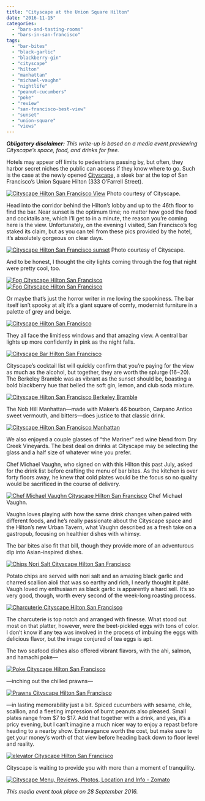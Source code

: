 ```yaml
---
title: "Cityscape at the Union Square Hilton"
date: "2016-11-15"
categories:
  - "bars-and-tasting-rooms"
  - "bars-in-san-francisco"
tags:
  - "bar-bites"
  - "black-garlic"
  - "blackberry-gin"
  - "cityscape"
  - "hilton"
  - "manhattan"
  - "michael-vaughn"
  - "nightlife"
  - "peanut-cucumbers"
  - "poke"
  - "review"
  - "san-francisco-best-view"
  - "sunset"
  - "union-square"
  - "views"
---
```


**_Obligatory disclaimer:_** _This write-up is based on a media event previewing Cityscape’s space, food, and drinks for free._

Hotels may appear off limits to pedestrians passing by, but often, they harbor secret niches the public can access if they know where to go. Such is the case at the newly opened [Cityscape,](http://www3.hilton.com/en/hotels/california/hilton-san-francisco-union-square-SFOFHHH/dining/index.html) a sleek bar at the top of San Francisco’s Union Square Hilton (333 O’Farrell Street).




<div class="caption">

[![Cityscape Hilton San Francisco View](http://s3.amazonaws.com/thegourmez-wpmedia/2016/11/NorthEast-Corner-Cityscape50998-3000px-500x333.jpg)](http://s3.amazonaws.com/thegourmez-wpmedia/2016/11/NorthEast-Corner-Cityscape50998-3000px.jpg) Photo courtesy of Cityscape.</div>


Head into the corridor behind the Hilton’s lobby and up to the 46th floor to find the bar. Near sunset is the optimum time; no matter how good the food and cocktails are, which I’ll get to in a minute, the reason you’re coming here is the view. Unfortunately, on the evening I visited, San Francisco’s fog staked its claim, but as you can tell from these pics provided by the hotel, it’s absolutely gorgeous on clear days.




<div class="caption">

[![Cityscape Hilton San Francisco sunset](http://s3.amazonaws.com/thegourmez-wpmedia/2016/11/Cityscape-NW-Corner-3000px-500x333.jpg)](http://s3.amazonaws.com/thegourmez-wpmedia/2016/11/Cityscape-NW-Corner-3000px.jpg) Photo courtesy of Cityscape.</div>


And to be honest, I thought the city lights coming through the fog that night were pretty cool, too.

[![Fog Cityscape Hilton San Francisco](http://s3.amazonaws.com/thegourmez-wpmedia/2016/11/Cityscape-019-500x333.jpg)](http://s3.amazonaws.com/thegourmez-wpmedia/2016/11/Cityscape-019.jpg) [![Fog Cityscape Hilton San Francisco](http://s3.amazonaws.com/thegourmez-wpmedia/2016/11/Cityscape-020-500x296.jpg)](http://s3.amazonaws.com/thegourmez-wpmedia/2016/11/Cityscape-020.jpg)

Or maybe that’s just the horror writer in me loving the spookiness. The bar itself isn’t spooky at all; it’s a giant square of comfy, modernist furniture in a palette of grey and beige.

[![Cityscape Hilton San Francisco](http://s3.amazonaws.com/thegourmez-wpmedia/2016/11/Cityscape-011-333x500.jpg)](http://s3.amazonaws.com/thegourmez-wpmedia/2016/11/Cityscape-011.jpg)

They all face the limitless windows and that amazing view. A central bar lights up more confidently in pink as the night falls.

[![Cityscape Bar Hilton San Francisco](http://s3.amazonaws.com/thegourmez-wpmedia/2016/11/Cityscape-022-500x266.jpg)](http://s3.amazonaws.com/thegourmez-wpmedia/2016/11/Cityscape-022.jpg)

Cityscape’s cocktail list will quickly confirm that you’re paying for the view as much as the alcohol, but together, they are worth the splurge ($16-$20). The Berkeley Bramble was as vibrant as the sunset should be, boasting a bold blackberry hue that belied the soft gin, lemon, and club soda mixture.

[![Cityscape Hilton San Francisco Berkeley Bramble](http://s3.amazonaws.com/thegourmez-wpmedia/2016/11/Cityscape-013-393x500.jpg)](http://s3.amazonaws.com/thegourmez-wpmedia/2016/11/Cityscape-013.jpg)

The Nob Hill Manhattan—made with Maker’s 46 bourbon, Carpano Antico sweet vermouth, and bitters—does justice to that classic drink.

[![Cityscape Hilton San Francisco Manhattan](http://s3.amazonaws.com/thegourmez-wpmedia/2016/11/Cityscape-014-500x442.jpg)](http://s3.amazonaws.com/thegourmez-wpmedia/2016/11/Cityscape-014.jpg)

We also enjoyed a couple glasses of “the Mariner” red wine blend from Dry Creek Vineyards. The best deal on drinks at Cityscape may be selecting the glass and a half size of whatever wine you prefer.

Chef Michael Vaughn, who signed on with this Hilton this past July, asked for the drink list before crafting the menu of bar bites. As the kitchen is over forty floors away, he knew that cold plates would be the focus so no quality would be sacrificed in the course of delivery.




<div class="caption">

[![Chef Michael Vaughn Cityscape Hilton San Francisco](http://s3.amazonaws.com/thegourmez-wpmedia/2016/11/Cityscape-018-324x500.jpg)](http://s3.amazonaws.com/thegourmez-wpmedia/2016/11/Cityscape-018.jpg) Chef Michael Vaughn.</div>


Vaughn loves playing with how the same drink changes when paired with different foods, and he’s really passionate about the Cityscape space and the Hilton’s new Urban Tavern, what Vaughn described as a fresh take on a gastropub, focusing on healthier dishes with whimsy.

The bar bites also fit that bill, though they provide more of an adventurous dip into Asian-inspired dishes.

[![Chips Nori Salt Cityscape Hilton San Francisco](http://s3.amazonaws.com/thegourmez-wpmedia/2016/11/Cityscape-005-500x386.jpg)](http://s3.amazonaws.com/thegourmez-wpmedia/2016/11/Cityscape-005.jpg)

Potato chips are served with nori salt and an amazing black garlic and charred scallion aioli that was so earthy and rich, I nearly thought it pâté. Vaugh loved my enthusiasm as black garlic is apparently a hard sell. It’s so very good, though, worth every second of the week-long roasting process.

[![Charcuterie Cityscape Hilton San Francisco](http://s3.amazonaws.com/thegourmez-wpmedia/2016/11/Cityscape-008-352x500.jpg)](http://s3.amazonaws.com/thegourmez-wpmedia/2016/11/Cityscape-008.jpg)

The charcuterie is top notch and arranged with finesse. What stood out most on that platter, however, were the beet-pickled eggs with tons of color. I don’t know if any tea was involved in the process of imbuing the eggs with delicious flavor, but the image conjured of tea eggs is apt.

The two seafood dishes also offered vibrant flavors, with the ahi, salmon, and hamachi poke—

[![Poke Cityscape Hilton San Francisco](http://s3.amazonaws.com/thegourmez-wpmedia/2016/11/Cityscape-016-500x471.jpg)](http://s3.amazonaws.com/thegourmez-wpmedia/2016/11/Cityscape-016.jpg)

—inching out the chilled prawns—

[![Prawns Cityscape Hilton San Francisco](http://s3.amazonaws.com/thegourmez-wpmedia/2016/11/Cityscape-004-431x500.jpg)](http://s3.amazonaws.com/thegourmez-wpmedia/2016/11/Cityscape-004.jpg)

—in lasting memorability just a bit. Spiced cucumbers with sesame, chile, scallion, and a fleeting impression of burnt peanuts also pleased. Small plates range from $7 to $17. Add that together with a drink, and yes, it’s a pricy evening, but I can’t imagine a much nicer way to enjoy a repast before heading to a nearby show. Extravagance worth the cost, but make sure to get your money’s worth of that view before heading back down to floor level and reality.

[![elevator Cityscape Hilton San Francisco](http://s3.amazonaws.com/thegourmez-wpmedia/2016/11/Cityscape-023-394x500.jpg)](http://s3.amazonaws.com/thegourmez-wpmedia/2016/11/Cityscape-023.jpg)

Cityscape is waiting to provide you with more than a moment of tranquility.

[![Cityscape Menu, Reviews, Photos, Location and Info - Zomato](https://www.zomato.com/logo/17838008/minilink)](https://www.zomato.com/san-francisco/cityscape-union-square "View Menu, Reviews, Photos & Information about Cityscape, Union Square and other Restaurants in San Francisco")

_This media event took place on 28 September 2016._
